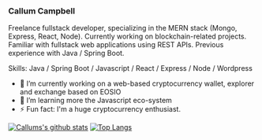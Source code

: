 ### Callum Campbell

Freelance fullstack developer, specializing in the MERN stack (Mongo, Express, React, Node). Currently working on blockchain-related projects. Familiar with fullstack web applications using REST APIs. Previous experience with Java / Spring Boot. 

Skills: Java / Spring Boot / Javascript / React / Express / Node / Wordpress

- 🔭 I’m currently working on a web-based cryptocurrency wallet, explorer and exchange based on EOSIO
- 🌱 I’m learning more the Javascript eco-system
- ⚡ Fun fact: I'm a huge cryptocurrency enthusiast.

[![Callums's github stats](https://github-readme-stats.vercel.app/api?username=callvm&show_icons=true&include_all_commits=true&theme=tokyonight&count_private=true)](https://github.com/callvm/github-readme-stats)
[![Top Langs](https://github-readme-stats-axpwmfcg3.vercel.app/api/top-langs/?username=callvm&layout=compact&show_icons=true&include_all_commits=true&theme=tokyonight&count_private=true)](https://github.com/callvm/github-readme-stats)
